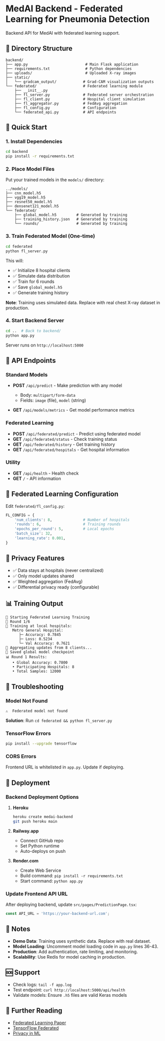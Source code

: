 # MedAI Backend - Federated Learning for Pneumonia Detection

Backend API for MedAI with federated learning support.

## 📁 Directory Structure

```
backend/
├── app.py                          # Main Flask application
├── requirements.txt                # Python dependencies
├── uploads/                        # Uploaded X-ray images
├── static/
│   └── gradcam_output/            # Grad-CAM visualization outputs
└── federated/                     # Federated learning module
    ├── __init__.py
    ├── fl_server.py               # Federated server orchestration
    ├── fl_client.py               # Hospital client simulation
    ├── fl_aggregator.py           # FedAvg aggregation
    ├── fl_config.py               # Configuration
    └── federated_api.py           # API endpoints
```

## 🚀 Quick Start

### 1. Install Dependencies

```bash
cd backend
pip install -r requirements.txt
```

### 2. Place Model Files

Put your trained models in the `models/` directory:

```
../models/
├── cnn_model.h5
├── vgg19_model.h5
├── resnet50_model.h5
├── densenet121_model.h5
└── federated/
    ├── global_model.h5         # Generated by training
    ├── training_history.json   # Generated by training
    └── rounds/                 # Generated by training
```

### 3. Train Federated Model (One-time)

```bash
cd federated
python fl_server.py
```

This will:
- ✅ Initialize 8 hospital clients
- ✅ Simulate data distribution
- ✅ Train for 6 rounds
- ✅ Save `global_model.h5`
- ✅ Generate training history

**Note**: Training uses simulated data. Replace with real chest X-ray dataset in production.

### 4. Start Backend Server

```bash
cd ..  # Back to backend/
python app.py
```

Server runs on `http://localhost:5000`

## 🔌 API Endpoints

### Standard Models

- **POST** `/api/predict` - Make prediction with any model
  - Body: `multipart/form-data`
  - Fields: `image` (file), `model` (string)

- **GET** `/api/models/metrics` - Get model performance metrics

### Federated Learning

- **POST** `/api/federated/predict` - Predict using federated model
- **GET** `/api/federated/status` - Check training status
- **GET** `/api/federated/history` - Get training history
- **GET** `/api/federated/hospitals` - Get hospital information

### Utility

- **GET** `/api/health` - Health check
- **GET** `/` - API information

## 🏥 Federated Learning Configuration

Edit `federated/fl_config.py`:

```python
FL_CONFIG = {
    'num_clients': 8,              # Number of hospitals
    'rounds': 6,                   # Training rounds
    'epochs_per_round': 5,         # Local epochs
    'batch_size': 32,
    'learning_rate': 0.001,
}
```

## 🔐 Privacy Features

- ✅ Data stays at hospitals (never centralized)
- ✅ Only model updates shared
- ✅ Weighted aggregation (FedAvg)
- ✅ Differential privacy ready (configurable)

## 📊 Training Output

```
🚀 Starting Federated Learning Training
📍 Round 1/6
🏥 Training at local hospitals:
   Metro General Hospital:
      ├─ Accuracy: 0.7845
      ├─ Loss: 0.5234
      └─ Val Accuracy: 0.7621
🔄 Aggregating updates from 8 clients...
💾 Saved global model checkpoint
📊 Round 1 Results:
   • Global Accuracy: 0.7800
   • Participating Hospitals: 8
   • Total Samples: 12000
```

## 🐛 Troubleshooting

### Model Not Found
```bash
⚠️  Federated model not found
```
**Solution**: Run `cd federated && python fl_server.py`

### TensorFlow Errors
```bash
pip install --upgrade tensorflow
```

### CORS Errors
Frontend URL is whitelisted in `app.py`. Update if deploying.

## 🚢 Deployment

### Backend Deployment Options

1. **Heroku**
   ```bash
   heroku create medai-backend
   git push heroku main
   ```

2. **Railway.app**
   - Connect GitHub repo
   - Set Python runtime
   - Auto-deploys on push

3. **Render.com**
   - Create Web Service
   - Build command: `pip install -r requirements.txt`
   - Start command: `python app.py`

### Update Frontend API URL

After deploying backend, update `src/pages/PredictionPage.tsx`:

```typescript
const API_URL = 'https://your-backend-url.com';
```

## 📝 Notes

- **Demo Data**: Training uses synthetic data. Replace with real dataset.
- **Model Loading**: Uncomment model loading code in `app.py` lines 36-43.
- **Production**: Add authentication, rate limiting, and monitoring.
- **Scalability**: Use Redis for model caching in production.

## 🆘 Support

- Check logs: `tail -f app.log`
- Test endpoint: `curl http://localhost:5000/api/health`
- Validate models: Ensure `.h5` files are valid Keras models

## 📖 Further Reading

- [Federated Learning Paper](https://arxiv.org/abs/1602.05629)
- [TensorFlow Federated](https://www.tensorflow.org/federated)
- [Privacy in ML](https://developers.google.com/machine-learning/practica/privacy)
